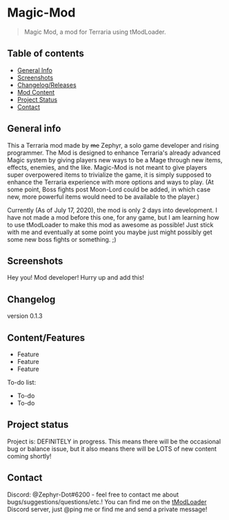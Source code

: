 # Magic-Mod
> Magic Mod, a mod for Terraria using tModLoader.

## Table of contents
* [General Info](#general-Info)
* [Screenshots](#screenshots)
* [Changelog/Releases](#changelog)
* [Mod Content](#mod-Content)
* [Project Status](#project-Status)
* [Contact](#contact)

## General info
This a Terraria mod made by ~~me~~ Zephyr, a solo game developer and rising programmer.
The Mod is designed to enhance Terraria's already advanced Magic system by giving players new ways to be a Mage through new items, effects, enemies, and the like.
Magic-Mod is not meant to give players super overpowered items to trivialize the game, it is simply supposed to enhance the Terraria experience with more options and ways to play. (At some point, Boss fights post Moon-Lord could be added, in which case new, more powerful items would need to be available to the player.)

Currently (As of July 17, 2020), the mod is only 2 days into development.
I have not made a mod before this one, for any game, but I am learning how to use tModLoader to make this mod as awesome as possible! Just stick with me and eventually at some point you maybe just might possibly get some new boss fights or something. ;)

## Screenshots
Hey you! Mod developer! Hurry up and add this!

## Changelog
version 0.1.3


## Content/Features
* Feature
* Feature
* Feature

To-do list:
* To-do
* To-do

## Project status
Project is: DEFINITELY in progress. This means there will be the occasional bug or balance issue, but it also means there will be LOTS of new content coming shortly!

## Contact
Discord: @Zephyr-Dot#6200 - feel free to contact me about bugs/suggestions/questions/etc.! You can find me on the [tModLoader](https://www.tmodloader.net/) Discord server, just @ping me or find me and send a private message!
